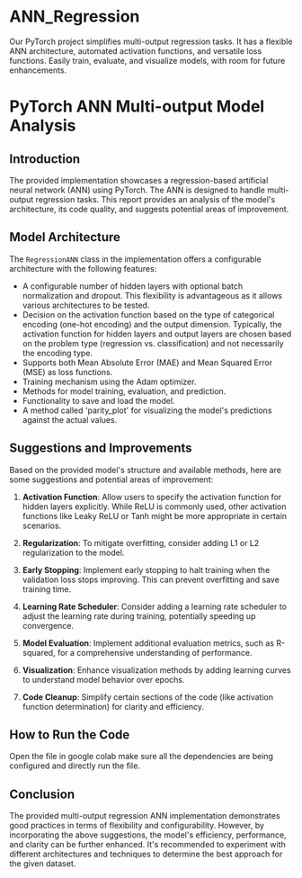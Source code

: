 # ANN_Regression
Our PyTorch project simplifies multi-output regression tasks. It has a flexible ANN architecture, automated activation functions, and versatile loss functions. Easily train, evaluate, and visualize models, with room for future enhancements.
# PyTorch ANN Multi-output Model Analysis

## Introduction

The provided implementation showcases a regression-based artificial neural network (ANN) using PyTorch. The ANN is designed to handle multi-output regression tasks. This report provides an analysis of the model's architecture, its code quality, and suggests potential areas of improvement.

## Model Architecture

The `RegressionANN` class in the implementation offers a configurable architecture with the following features:

- A configurable number of hidden layers with optional batch normalization and dropout. This flexibility is advantageous as it allows various architectures to be tested.
- Decision on the activation function based on the type of categorical encoding (one-hot encoding) and the output dimension. Typically, the activation function for hidden layers and output layers are chosen based on the problem type (regression vs. classification) and not necessarily the encoding type.
- Supports both Mean Absolute Error (MAE) and Mean Squared Error (MSE) as loss functions.
- Training mechanism using the Adam optimizer.
- Methods for model training, evaluation, and prediction.
- Functionality to save and load the model.
- A method called 'parity_plot' for visualizing the model's predictions against the actual values.

## Suggestions and Improvements

Based on the provided model's structure and available methods, here are some suggestions and potential areas of improvement:

1. **Activation Function**: Allow users to specify the activation function for hidden layers explicitly. While ReLU is commonly used, other activation functions like Leaky ReLU or Tanh might be more appropriate in certain scenarios.

2. **Regularization**: To mitigate overfitting, consider adding L1 or L2 regularization to the model.

3. **Early Stopping**: Implement early stopping to halt training when the validation loss stops improving. This can prevent overfitting and save training time.

4. **Learning Rate Scheduler**: Consider adding a learning rate scheduler to adjust the learning rate during training, potentially speeding up convergence.

5. **Model Evaluation**: Implement additional evaluation metrics, such as R-squared, for a comprehensive understanding of performance.

6. **Visualization**: Enhance visualization methods by adding learning curves to understand model behavior over epochs.

7. **Code Cleanup**: Simplify certain sections of the code (like activation function determination) for clarity and efficiency.

## How to Run the Code

Open the file in google colab make sure all the dependencies are being configured and directly run the file.

## Conclusion

The provided multi-output regression ANN implementation demonstrates good practices in terms of flexibility and configurability. However, by incorporating the above suggestions, the model's efficiency, performance, and clarity can be further enhanced. It's recommended to experiment with different architectures and techniques to determine the best approach for the given dataset.



 
 
 
 
 
 
 
 
 
 
 
 
 
 
 
 
 
 
 
 
 
 
 
 
 
 
 
 
 
 
 
 
 
 
 
 
 
 
 
 
 
 
 
 
 
 
 
 
 
 
 
 
 
 
 
 
 
 
 
 
 
 
 
 
 
 
 
 
 
 
 
 
 
 
 
 
 
 
 
 
 
 
 
 
 
 
 
 
 
 
 
 
 
 
 
 
 
 
 
 
 
 
 
 
 
 
 
 
 
 
 
 
 
 
 
 
 
 
 
 
 
 
 
 
 
 
 
 
 
 
 
 
 
 
 
 
 
 
 
 
 
 
 
 
 
 
 
 
 
 
 
 
 
 
 
 
 
 
 
 
 
 
 
 
 
 
 
 
 
 
 
 
 
 
 
 
 
 
 
 
 
 
 
 
 
 
 
 
 
 
 
 
 
 
 
 
 
 
 
 
 
 
 
 
 
 
 
 
 
 
 
 
 
 
 
 
 
 
 
 
 
 
 
 
 
 
 
 
 
 
 
 
 
 
 
 
 
 
 
 
 
 
 
 
 
 
 
 
 
 
 
 
 
 
 
 
 
 
 
 
 
 
 
 
 
 
 
 
 
 
 
 
 
 
 
 
 
 
 
 
 
 
 
 
 
 
 
 
 
 
 
 
 
 
 
 
 
 
 
 
 
 
 
 
 
 
 
 
 
 
 
 
 
 
 
 
 
 
 
 
 
 
 
 
 
 
 
 
 
 
 
 
 
 
 
 
 
 
 
 
 
 
 
 
 
 
 
 
 
 
 
 
 
 
 
 
 
 
 
 
 
 
 
 
 
 
 
 
 
 
 
 
 
 
 
 
 
 
 
 
 
 
 
 
 
 
 
 
 
 
 
 
 
 
 
 
 
 
 
 
 
 
 
 
 
 
 
 
 
 
 
 
 
 
 
 
 
 
 
 
 
 
 
 
 
 
 
 
 
 
 
 
 
 
 
 
 
 
 
 
 
 
 
 
 
 
 
 
 
 
 
 
 
 
 
 
 
 
 
 
 
 
 
 
 
 
 
 
 
 
 
 
 
 
 
 
 
 
 
 
 
 
 
 
 
 
 
 
 
 
 
 
 
 
 
 
 
 
 
 
 
 
 
 
 
 
 
 
 
 
 
 
 
 
 
 
 
 
 
 
 
 
 
 
 
 
 
 
 
 
 
 
 
 
 
 
 
 
 
 
 
 
 
 
 
 
 
 
 
 
 
 
 
 
 
 
 
 
 
 
 
 
 
 
 
 
 
 
 
 
 
 
 
 
 
 
 
 
 
 
 
 
 
 
 
 
 
 
 
 
 
 
 
 
 
 
 
 
 
 
 
 
 
 
 
 
 
 
 
 
 
 
 
 
 
 
 
 
 
 
 
 
 
 
 
 
 
 
 
 
